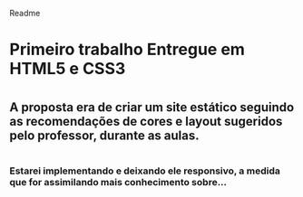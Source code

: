 Readme  

# Primeiro trabalho Entregue em HTML5 e CSS3  

#


## A proposta era de criar um site estático seguindo as recomendações de cores e layout sugeridos pelo professor, durante as aulas.

#

### Estarei implementando e deixando ele responsivo, a medida que for assimilando mais conhecimento sobre...
